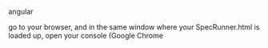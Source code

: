 angular


go to your browser, and in the same window where your SpecRunner.html is loaded up, open your console (Google Chrome 




